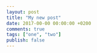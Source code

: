 ```yaml
---
layout: post
title: "My new post"
date: 2017-00-00 00:00:00 +0200
comments: true
tags: ["one", "two"]
publish: false
---
```



